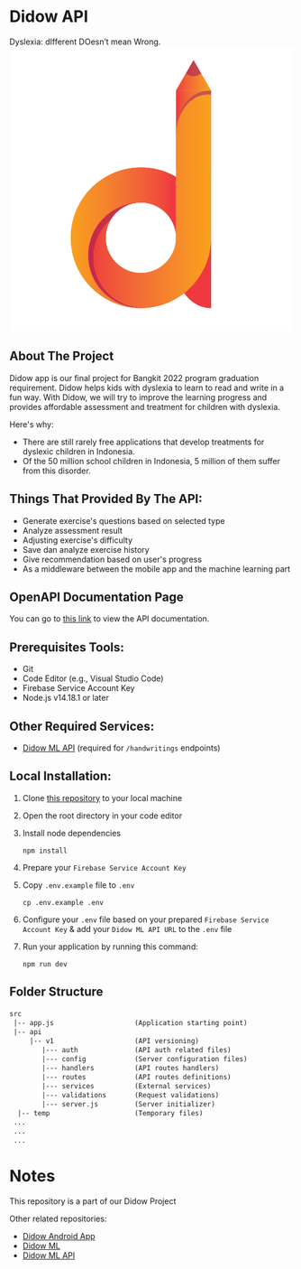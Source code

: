 # Didow API
Dyslexia: dIfferent DOesn’t mean Wrong.
![Logo](https://raw.githubusercontent.com/Arifwira/Didow/master/DidowLogo.png)

## About The Project
Didow app is our final project for Bangkit 2022 program graduation requirement. Didow helps kids with dyslexia to learn to read and write in a fun way. With Didow, we will try to improve the learning progress and provides affordable assessment and treatment for children with dyslexia.

Here's why:

- There are still rarely free applications that develop treatments for dyslexic children in Indonesia.
- Of the 50 million school children in Indonesia, 5 million of them suffer from this disorder.

## Things That Provided By The API:
- Generate exercise's questions based on selected type
- Analyze assessment result
- Adjusting exercise's difficulty
- Save dan analyze exercise history
- Give recommendation based on user's progress
- As a middleware between the mobile app and the machine learning part

## OpenAPI Documentation Page
You can go to [this link](https://documenter.getpostman.com/view/16016438/Uz5KjtYP) to view the API documentation.

## Prerequisites Tools:
- Git
- Code Editor (e.g., Visual Studio Code)
- Firebase Service Account Key
- Node.js v14.18.1 or later

## Other Required Services:
- [Didow ML API](https://github.com/hendrawanap/didow-ml-api) (required for `/handwritings` endpoints)

## Local Installation:
1. Clone [this repository](https://github.com/hendrawanap/didow-api.git) to your local machine
2. Open the root directory in your code editor
3. Install node dependencies

    ```
    npm install
    ```

4. Prepare your `Firebase Service Account Key`
5. Copy `.env.example` file to `.env`

    ```
    cp .env.example .env
    ```
6. Configure your `.env` file based on your prepared `Firebase Service Account Key` & add your `Didow ML API URL` to the `.env` file
7. Run your application by running this command:

    ```
    npm run dev
    ```

## Folder Structure
```
src
 |-- app.js                    (Application starting point)
 |-- api
     |-- v1                    (API versioning)
        |--- auth              (API auth related files)
        |--- config            (Server configuration files)
        |--- handlers          (API routes handlers)
        |--- routes            (API routes definitions)
        |--- services          (External services)
        |--- validations       (Request validations)
        |--- server.js         (Server initializer)
  |-- temp                     (Temporary files)
 ...
 ...
 ...
```

# Notes
This repository is a part of our Didow Project

Other related repositories:
- [Didow Android App](https://github.com/Arifwira/Didow)
- [Didow ML](https://github.com/MRifqiFz/DidowML)
- [Didow ML API](https://github.com/hendrawanap/didow-ml-api)